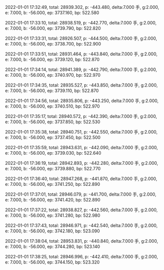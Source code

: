 2022-01-01 17:32:49, total: 28939.302, p: -443.480, delta:7.000 手, g:2.000, e: 7.000, b: -56.000, ep: 3737.160, bp: 522.580

2022-01-01 17:33:10, total: 28938.519, p: -442.770, delta:7.000 手, g:2.000, e: 7.000, b: -56.000, ep: 3739.790, bp: 522.820

2022-01-01 17:33:31, total: 28926.507, p: -444.500, delta:7.000 手, g:2.000, e: 7.000, b: -56.000, ep: 3738.700, bp: 522.900

2022-01-01 17:33:51, total: 28931.464, p: -443.840, delta:7.000 手, g:2.000, e: 7.000, b: -56.000, ep: 3739.120, bp: 522.870

2022-01-01 17:34:14, total: 28941.389, p: -442.790, delta:7.000 手, g:2.000, e: 7.000, b: -56.000, ep: 3740.970, bp: 522.970

2022-01-01 17:34:35, total: 28935.527, p: -443.850, delta:7.000 手, g:2.000, e: 7.000, b: -56.000, ep: 3739.110, bp: 522.870

2022-01-01 17:34:56, total: 28935.806, p: -443.250, delta:7.000 手, g:2.000, e: 7.000, b: -56.000, ep: 3740.510, bp: 522.970

2022-01-01 17:35:17, total: 28940.572, p: -442.390, delta:7.000 手, g:2.000, e: 7.000, b: -56.000, ep: 3737.850, bp: 522.530

2022-01-01 17:35:38, total: 28940.751, p: -442.550, delta:7.000 手, g:2.000, e: 7.000, b: -56.000, ep: 3737.450, bp: 522.500

2022-01-01 17:35:59, total: 28943.631, p: -442.090, delta:7.000 手, g:2.000, e: 7.000, b: -56.000, ep: 3739.030, bp: 522.640

2022-01-01 17:36:19, total: 28942.893, p: -442.280, delta:7.000 手, g:2.000, e: 7.000, b: -56.000, ep: 3739.880, bp: 522.770

2022-01-01 17:36:40, total: 28947.268, p: -441.870, delta:7.000 手, g:2.000, e: 7.000, b: -56.000, ep: 3741.250, bp: 522.890

2022-01-01 17:37:01, total: 28946.079, p: -441.700, delta:7.000 手, g:2.000, e: 7.000, b: -56.000, ep: 3741.420, bp: 522.890

2022-01-01 17:37:22, total: 28938.827, p: -442.560, delta:7.000 手, g:2.000, e: 7.000, b: -56.000, ep: 3741.280, bp: 522.980

2022-01-01 17:37:43, total: 28946.971, p: -442.540, delta:7.000 手, g:2.000, e: 7.000, b: -56.000, ep: 3742.180, bp: 523.090

2022-01-01 17:38:04, total: 28953.831, p: -440.840, delta:7.000 手, g:2.000, e: 7.000, b: -56.000, ep: 3744.280, bp: 523.140

2022-01-01 17:38:25, total: 28946.996, p: -442.410, delta:7.000 手, g:2.000, e: 7.000, b: -56.000, ep: 3744.150, bp: 523.320